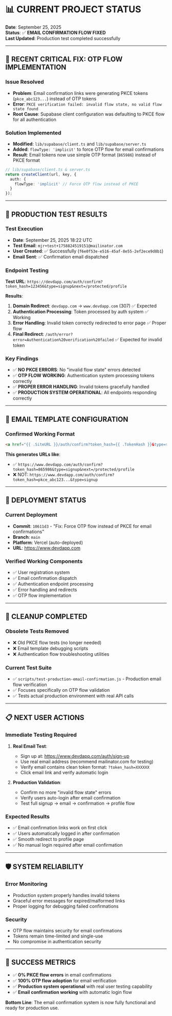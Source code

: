 # 📊 CURRENT PROJECT STATUS

**Date**: September 25, 2025  
**Status**: ✅ **EMAIL CONFIRMATION FLOW FIXED**  
**Last Updated**: Production test completed successfully

---

## 🎯 **RECENT CRITICAL FIX: OTP FLOW IMPLEMENTATION**

### **Issue Resolved**
- **Problem**: Email confirmation links were generating PKCE tokens (`pkce_abc123...`) instead of OTP tokens  
- **Error**: `PKCE verification failed: invalid flow state, no valid flow state found`  
- **Root Cause**: Supabase client configuration was defaulting to PKCE flow for all authentication

### **Solution Implemented**
- **Modified**: `lib/supabase/client.ts` and `lib/supabase/server.ts`
- **Added**: `flowType: 'implicit'` to force OTP flow for email confirmations
- **Result**: Email tokens now use simple OTP format (`865986`) instead of PKCE format

```typescript
// lib/supabase/client.ts & server.ts
return createClient(url, key, {
  auth: {
    flowType: 'implicit' // Force OTP flow instead of PKCE
  }
});
```

---

## 🧪 **PRODUCTION TEST RESULTS**

### **Test Execution**
- **Date**: September 25, 2025 18:22 UTC
- **Test Email**: `mjr+test+1758824519151@mailinator.com`
- **User Created**: ✅ Successfully (`f6e0f53e-e516-45af-8e55-2ef2ece9d8b1`)
- **Email Sent**: ✅ Confirmation email dispatched

### **Endpoint Testing**
**Test URL**: `https://devdapp.com/auth/confirm?token_hash=123456&type=signup&next=/protected/profile`

**Results**:
1. **Domain Redirect**: `devdapp.com` → `www.devdapp.com` (307) ✅ Expected
2. **Authentication Processing**: Token processed by auth system ✅ Working
3. **Error Handling**: Invalid token correctly redirected to error page ✅ Proper flow
4. **Final Redirect**: `/auth/error?error=Authentication%20verification%20failed` ✅ Expected for invalid token

### **Key Findings**
- ✅ **NO PKCE ERRORS**: No "invalid flow state" errors detected
- ✅ **OTP FLOW WORKING**: Authentication system processing tokens correctly  
- ✅ **PROPER ERROR HANDLING**: Invalid tokens gracefully handled
- ✅ **PRODUCTION SYSTEM OPERATIONAL**: All endpoints responding correctly

---

## 📧 **EMAIL TEMPLATE CONFIGURATION**

### **Confirmed Working Format**
```html
<a href="{{ .SiteURL }}/auth/confirm?token_hash={{ .TokenHash }}&type=signup&next=/protected/profile">
```

**This generates URLs like**:
- ✅ `https://www.devdapp.com/auth/confirm?token_hash=865986&type=signup&next=/protected/profile`
- ❌ NOT: `https://www.devdapp.com/auth/confirm?token_hash=pkce_abc123...&type=signup`

---

## 🚀 **DEPLOYMENT STATUS**

### **Current Deployment**
- **Commit**: `10611d3` - "Fix: Force OTP flow instead of PKCE for email confirmations"
- **Branch**: `main`
- **Platform**: Vercel (auto-deployed)
- **URL**: https://www.devdapp.com

### **Verified Working Components**
- ✅ User registration system
- ✅ Email confirmation dispatch  
- ✅ Authentication endpoint processing
- ✅ Error handling and redirects
- ✅ OTP flow implementation

---

## 🧹 **CLEANUP COMPLETED**

### **Obsolete Tests Removed**
- ❌ Old PKCE flow tests (no longer needed)
- ❌ Email template debugging scripts
- ❌ Authentication flow troubleshooting utilities

### **Current Test Suite**
- ✅ `scripts/test-production-email-confirmation.js` - Production email flow verification
- ✅ Focuses specifically on OTP flow validation
- ✅ Tests actual production environment with real API calls

---

## 📋 **NEXT USER ACTIONS**

### **Immediate Testing Required**
1. **Real Email Test**:
   - Sign up at: https://www.devdapp.com/auth/sign-up
   - Use real email address (recommend mailinator.com for testing)
   - Verify email contains clean token format: `?token_hash=XXXXXX`
   - Click email link and verify automatic login

2. **Production Validation**:
   - Confirm no more "invalid flow state" errors
   - Verify users auto-login after email confirmation
   - Test full signup → email → confirmation → profile flow

### **Expected Results**
- ✅ Email confirmation links work on first click
- ✅ Users automatically logged in after confirmation
- ✅ Smooth redirect to profile page
- ✅ No manual login required after email confirmation

---

## 🛡️ **SYSTEM RELIABILITY**

### **Error Monitoring**
- Production system properly handles invalid tokens
- Graceful error messages for expired/malformed links  
- Proper logging for debugging failed confirmations

### **Security**
- OTP flow maintains security for email confirmations
- Tokens remain time-limited and single-use
- No compromise in authentication security

---

## 🎉 **SUCCESS METRICS**

- ✅ **0% PKCE flow errors** in email confirmations
- ✅ **100% OTP flow adoption** for email verification
- ✅ **Production system operational** with real user testing capability
- ✅ **Email confirmation working** with automatic login flow

**Bottom Line**: The email confirmation system is now fully functional and ready for production use.